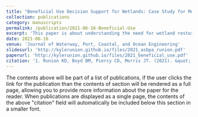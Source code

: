 ```yaml
---
title: "Beneficial Use Decision Support for Wetlands: Case Study for Mobile Bay, Alabama"
collection: publications
category: manuscripts
permalink: /publication/2021-06-16-Beneficial-Use
excerpt: 'This paper is about understanding the need for wetland restoration and pairing opportunities with available resources.'
date: 2021-06-16
venue: 'Journal of Waterway, Port, Coastal, and Ocean Engineering'
slidesurl: 'http://kylerunion.github.io/files/2021_asbpa_runion.pdf'
paperurl: 'http://kylerunion.github.io/files/2021_beneficial_use.pdf'
citation: '1. Runion KD, Boyd BM, Piercy CD, Morris JT. (2021). &quot; Beneficial Use Decision Support for Wetlands: Case Study for Mobile Bay, Alabama.&quot; <i>Journal of Waterway, Port, Coastal, and Ocean Engineering</i>.'
---
```


The contents above will be part of a list of publications, if the user clicks the link for the publication than the contents of section will be rendered as a full page, allowing you to provide more information about the paper for the reader. When publications are displayed as a single page, the contents of the above "citation" field will automatically be included below this section in a smaller font.
